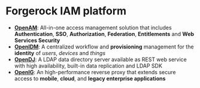 # Forgerock IAM platform

- [**OpenAM**](https://forgerock.org/openam/): All-in-one access management solution that includes **Authentication**, **SSO**, **Authorization**, **Federation**, **Entitlements** and **Web Services Security**
- [**OpenIDM**](https://forgerock.org/openidm/): A centralized workflow and **provisioning** management for the **identity** of *users*, *devices* and *things*
- [**OpenDJ**](https://forgerock.org/opendj/): A LDAP data directory server available as REST web service with high availability, built-in data replication and LDAP SDK
- [**OpenIG**](https://forgerock.org/openig/): An high-performance reverse proxy that extends secure access to **mobile**, **cloud**, and **legacy enterprise applications**
